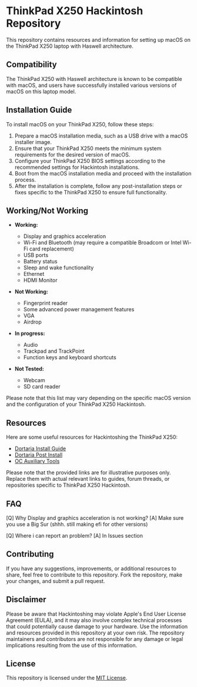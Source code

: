 # ThinkPad X250 Hackintosh Repository

This repository contains resources and information for setting up macOS on the ThinkPad X250 laptop with Haswell architecture.

## Compatibility

The ThinkPad X250 with Haswell architecture is known to be compatible with macOS, and users have successfully installed various versions of macOS on this laptop model.

## Installation Guide

To install macOS on your ThinkPad X250, follow these steps:

1. Prepare a macOS installation media, such as a USB drive with a macOS installer image.
2. Ensure that your ThinkPad X250 meets the minimum system requirements for the desired version of macOS.
3. Configure your ThinkPad X250 BIOS settings according to the recommended settings for Hackintosh installations.
4. Boot from the macOS installation media and proceed with the installation process.
5. After the installation is complete, follow any post-installation steps or fixes specific to the ThinkPad X250 to ensure full functionality.

## Working/Not Working

- **Working:**
  - Display and graphics acceleration
  - Wi-Fi and Bluetooth (may require a compatible Broadcom or Intel Wi-Fi card replacement)
  - USB ports
  - Battery status
  - Sleep and wake functionality
  - Ethernet
  - HDMI Monitor

- **Not Working:**
  - Fingerprint reader
  - Some advanced power management features
  - VGA
  - Airdrop

- **In progress:**
  - Audio
  - Trackpad and TrackPoint
  - Function keys and keyboard shortcuts

- **Not Tested:**
  - Webcam
  - SD card reader


Please note that this list may vary depending on the specific macOS version and the configuration of your ThinkPad X250 Hackintosh.

## Resources

Here are some useful resources for Hackintoshing the ThinkPad X250:

- [Dortaria Install Guide](https://dortania.github.io/OpenCore-Install-Guide/)
- [Dortaria Post Install](https://dortania.github.io/OpenCore-Post-Install/)
- [OC Auxiliary Tools](https://github.com/ic005k/OCAuxiliaryTools)

Please note that the provided links are for illustrative purposes only. Replace them with actual relevant links to guides, forum threads, or repositories specific to ThinkPad X250 Hackintosh.

## FAQ

[Q] Why Display and graphics acceleration is not working?
[A] Make sure you use a Big Sur (shhh. still making efi for other versions) 

[Q] Where i can report an problem?
[A] In Issues section


## Contributing

If you have any suggestions, improvements, or additional resources to share, feel free to contribute to this repository. Fork the repository, make your changes, and submit a pull request.

## Disclaimer

Please be aware that Hackintoshing may violate Apple's End User License Agreement (EULA), and it may also involve complex technical processes that could potentially cause damage to your hardware. Use the information and resources provided in this repository at your own risk. The repository maintainers and contributors are not responsible for any damage or legal implications resulting from the use of this information.

## License

This repository is licensed under the [MIT License](LICENSE).
